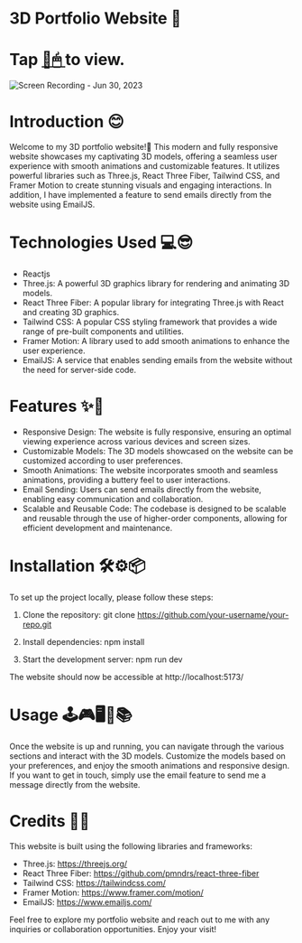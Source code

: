 # 3D Portfolio Website 🤩
# Tap <a href="maggy-portfolio.vercel.app">🔎🖱 </a> to view.

![Screen Recording - Jun 30, 2023](https://github.com/maggywairigu/my-portfolio/assets/68754799/cba21e88-4808-44f8-ae8d-86590defbdb8)

# Introduction 😊

Welcome to my 3D portfolio website!🤗 This modern and fully responsive website showcases my captivating 3D models, offering a seamless user experience with smooth animations and customizable features. It utilizes powerful libraries such as Three.js, React Three Fiber, Tailwind CSS, and Framer Motion to create stunning visuals and engaging interactions. In addition, I have implemented a feature to send emails directly from the website using EmailJS.

# Technologies Used 💻😎

* Reactjs
* Three.js: A powerful 3D graphics library for rendering and animating 3D models.
* React Three Fiber: A popular library for integrating Three.js with React and creating 3D graphics.
* Tailwind CSS: A popular CSS styling framework that provides a wide range of pre-built components and utilities.
* Framer Motion: A library used to add smooth animations to enhance the user experience.
* EmailJS: A service that enables sending emails from the website without the need for server-side code.

# Features ✨🤝

* Responsive Design: The website is fully responsive, ensuring an optimal viewing experience across various devices and screen sizes.
* Customizable Models: The 3D models showcased on the website can be customized according to user preferences.
* Smooth Animations: The website incorporates smooth and seamless animations, providing a buttery feel to user interactions.
* Email Sending: Users can send emails directly from the website, enabling easy communication and collaboration.
* Scalable and Reusable Code: The codebase is designed to be scalable and reusable through the use of higher-order components, allowing for efficient development and maintenance.

# Installation 🛠⚙📦

To set up the project locally, please follow these steps:

1. Clone the repository: git clone https://github.com/your-username/your-repo.git

2. Install dependencies: npm install
   
3. Start the development server: npm run dev
   
The website should now be accessible at http://localhost:5173/

# Usage 🕹🎮🖥📱📚

Once the website is up and running, you can navigate through the various sections and interact with the 3D models. Customize the models based on your preferences, and enjoy the smooth animations and responsive design. If you want to get in touch, simply use the email feature to send me a message directly from the website.

# Credits 👏🙌

This website is built using the following libraries and frameworks:

* Three.js: https://threejs.org/
* React Three Fiber: https://github.com/pmndrs/react-three-fiber
* Tailwind CSS: https://tailwindcss.com/
* Framer Motion: https://www.framer.com/motion/
* EmailJS: https://www.emailjs.com/

Feel free to explore my portfolio website and reach out to me with any inquiries or collaboration opportunities. Enjoy your visit!
